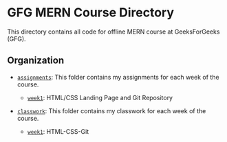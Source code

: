 # GFG MERN Course Directory

This directory contains all code for offline MERN course at GeeksForGeeks (GFG).

## Organization

- [`assignments`][assignments]: This folder contains my assignments for each week of the course.

  - [`week1`][week1asn]: HTML/CSS Landing Page and Git Repository

- [`classwork`][classwork]: This folder contains my classwork for each week of the course.

  - [`week1`][week1cls]: HTML-CSS-Git

[assignments]: https://github.com/pawasagrwl/gfg-mern-course/tree/master/classwork

[week1asn]: https://github.com/pawasagrwl/gfg-mern-course/tree/master/assignments/week1
[week2asn]: https://github.com/pawasagrwl/gfg-mern-course/tree/master/assignments/week2
[week3asn]: https://github.com/pawasagrwl/gfg-mern-course/tree/master/assignments/week3
[week4asn]: https://github.com/pawasagrwl/gfg-mern-course/tree/master/assignments/week4
[week5asn]: https://github.com/pawasagrwl/gfg-mern-course/tree/master/assignments/week5
[week6asn]: https://github.com/pawasagrwl/gfg-mern-course/tree/master/assignments/week6
[week7asn]: https://github.com/pawasagrwl/gfg-mern-course/tree/master/assignments/week7
[week8asn]: https://github.com/pawasagrwl/gfg-mern-course/tree/master/assignments/week8


[classwork]: https://github.com/pawasagrwl/gfg-mern-course/tree/master/classwork

[week1cls]: https://github.com/pawasagrwl/gfg-mern-course/tree/master/classwork/week1
[week2cls]: https://github.com/pawasagrwl/gfg-mern-course/tree/master/classwork/week2
[week3cls]: https://github.com/pawasagrwl/gfg-mern-course/tree/master/classwork/week3
[week4cls]: https://github.com/pawasagrwl/gfg-mern-course/tree/master/classwork/week4
[week5cls]: https://github.com/pawasagrwl/gfg-mern-course/tree/master/classwork/week5
[week6cls]: https://github.com/pawasagrwl/gfg-mern-course/tree/master/classwork/week6
[week7cls]: https://github.com/pawasagrwl/gfg-mern-course/tree/master/classwork/week7
[week8cls]: https://github.com/pawasagrwl/gfg-mern-course/tree/master/classwork/week8
